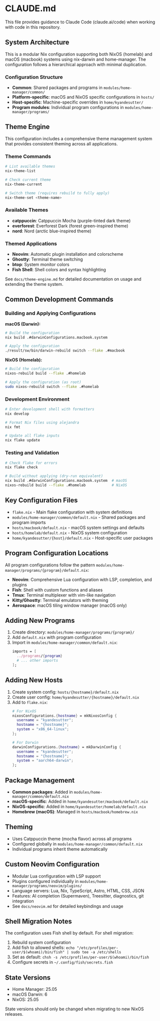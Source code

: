 # CLAUDE.md

This file provides guidance to Claude Code (claude.ai/code) when working with code in this repository.

## System Architecture

This is a modular Nix configuration supporting both NixOS (homelab) and macOS (macbook) systems using nix-darwin and home-manager. The configuration follows a hierarchical approach with minimal duplication.

### Configuration Structure
- **Common**: Shared packages and programs in `modules/home-manager/common/`
- **Platform-specific**: macOS and NixOS specific configurations in `hosts/`
- **Host-specific**: Machine-specific overrides in `home/kyandesutter/`
- **Program modules**: Individual program configurations in `modules/home-manager/programs/`

## Theme Engine

This configuration includes a comprehensive theme management system that provides consistent theming across all applications.

### Theme Commands

```bash
# List available themes
nix-theme-list

# Check current theme
nix-theme-current

# Switch theme (requires rebuild to fully apply)
nix-theme-set <theme-name>
```

### Available Themes

- **catppuccin**: Catppuccin Mocha (purple-tinted dark theme)
- **everforest**: Everforest Dark (forest green-inspired theme)  
- **nord**: Nord (arctic blue-inspired theme)

### Themed Applications

- **Neovim**: Automatic plugin installation and colorscheme
- **Ghostty**: Terminal theme switching
- **btop**: System monitor colors
- **Fish Shell**: Shell colors and syntax highlighting

See `docs/theme-engine.md` for detailed documentation on usage and extending the theme system.

## Common Development Commands

### Building and Applying Configurations

**macOS (Darwin):**
```bash
# Build the configuration
nix build .#darwinConfigurations.macbook.system

# Apply the configuration  
./result/sw/bin/darwin-rebuild switch --flake .#macbook
```

**NixOS (Homelab):**
```bash
# Build the configuration
nixos-rebuild build --flake .#homelab

# Apply the configuration (as root)
sudo nixos-rebuild switch --flake .#homelab
```

### Development Environment
```bash
# Enter development shell with formatters
nix develop

# Format Nix files using alejandra
nix fmt

# Update all flake inputs
nix flake update
```

### Testing and Validation
```bash
# Check flake for errors
nix flake check

# Build without applying (dry-run equivalent)
nix build .#darwinConfigurations.macbook.system  # macOS
nixos-rebuild build --flake .#homelab            # NixOS
```

## Key Configuration Files

- `flake.nix` - Main flake configuration with system definitions
- `modules/home-manager/common/default.nix` - Shared packages and program imports
- `hosts/macbook/default.nix` - macOS system settings and defaults
- `hosts/homelab/default.nix` - NixOS system configuration
- `home/kyandesutter/{host}/default.nix` - Host-specific user packages

## Program Configuration Locations

All program configurations follow the pattern `modules/home-manager/programs/{program}/default.nix`:

- **Neovim**: Comprehensive Lua configuration with LSP, completion, and plugins
- **Fish**: Shell with custom functions and aliases
- **Tmux**: Terminal multiplexer with vim-like navigation
- **Kitty/Ghostty**: Terminal emulators with theming
- **Aerospace**: macOS tiling window manager (macOS only)

## Adding New Programs

1. Create directory: `modules/home-manager/programs/{program}/`
2. Add `default.nix` with program configuration
3. Import in `modules/home-manager/common/default.nix`:
   ```nix
   imports = [
     ../programs/{program}
     # ... other imports
   ];
   ```

## Adding New Hosts

1. Create system config: `hosts/{hostname}/default.nix`
2. Create user config: `home/kyandesutter/{hostname}/default.nix`  
3. Add to `flake.nix`:
   ```nix
   # For NixOS
   nixosConfigurations.{hostname} = mkNixosConfig {
     username = "kyandesutter";
     hostname = "{hostname}";
     system = "x86_64-linux";
   };
   
   # For Darwin  
   darwinConfigurations.{hostname} = mkDarwinConfig {
     username = "kyandesutter";
     hostname = "{hostname}";
     system = "aarch64-darwin";
   };
   ```

## Package Management

- **Common packages**: Added in `modules/home-manager/common/default.nix`
- **macOS-specific**: Added in `home/kyandesutter/macbook/default.nix`
- **NixOS-specific**: Added in `home/kyandesutter/homelab/default.nix`
- **Homebrew (macOS)**: Managed in `hosts/macbook/homebrew.nix`

## Theming

- Uses Catppuccin theme (mocha flavor) across all programs
- Configured globally in `modules/home-manager/common/default.nix`
- Individual programs inherit theme automatically

## Custom Neovim Configuration

- Modular Lua configuration with LSP support
- Plugins configured individually in `modules/home-manager/programs/neovim/plugins/`
- Language servers: Lua, Nix, TypeScript, Astro, HTML, CSS, JSON
- Features: AI completion (Supermaven), Treesitter, diagnostics, git integration
- See `docs/neovim.md` for detailed keybindings and usage

## Shell Migration Notes

The configuration uses Fish shell by default. For shell migration:
1. Rebuild system configuration
2. Add fish to allowed shells: `echo "/etc/profiles/per-user/$(whoami)/bin/fish" | sudo tee -a /etc/shells`
3. Set as default: `chsh -s /etc/profiles/per-user/$(whoami)/bin/fish`
4. Configure secrets in `~/.config/fish/secrets.fish`

## State Versions

- Home Manager: 25.05
- macOS Darwin: 6  
- NixOS: 25.05

State versions should only be changed when migrating to new NixOS releases.
